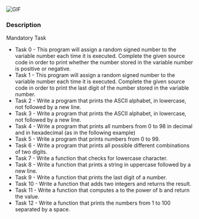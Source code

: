 ![GIF](https://media.giphy.com/media/ko7twHhomhk8E/giphy.gif)

### Description
Mandatory Task 

* Task 0 - This program will assign a random signed number to the variable number each time it is executed. Complete the given source code in order to print whether the number stored in the variable number is positive or negative.
* Task 1 - This program will assign a random signed number to the variable number each time it is executed. Complete the given source code in order to print the last digit of the number stored in the variable number.
* Task 2 - Write a program that prints the ASCII alphabet, in lowercase, not followed by a new line.
* Task 3 - Write a program that prints the ASCII alphabet, in lowercase, not followed by a new line.
* Task 4 - Write a program that prints all numbers from 0 to 98 in decimal and in hexadecimal (as in the following example)
* Task 5 - Write a program that prints numbers from 0 to 99.
* Task 6 - Write a program that prints all possible different combinations of two digits.
* Task 7 - Write a function that checks for lowercase character. 
* Task 8 - Write a function that prints a string in uppercase followed by a new line.
* Task 9 - Write a function that prints the last digit of a number.
* Task 10 - Write a function that adds two integers and returns the result.
* Task 11 - Write a function that computes a to the power of b and return the value.
* Task 12 - Write a function that prints the numbers from 1 to 100 separated by a space. 